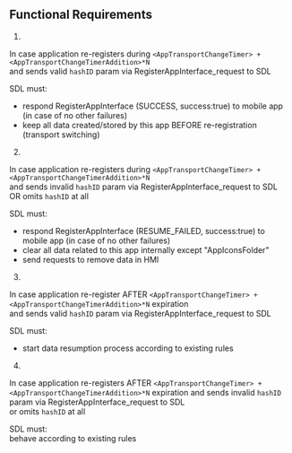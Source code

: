 ## Functional Requirements

1. 
In case application re-registers during `<AppTransportChangeTimer> + <AppTransportChangeTimerAddition>*N`  
and sends valid `hashID` param via RegisterAppInterface_request to SDL  

SDL must:  
- respond RegisterAppInterface (SUCCESS, success:true) to mobile app (in case of no other failures)  
- keep all data created/stored by this app BEFORE re-registration (transport switching)

2.  
In case application re-registers during `<AppTransportChangeTimer> + <AppTransportChangeTimerAddition>*N`  
and sends invalid `hashID` param via RegisterAppInterface_request to SDL  
OR omits `hashID` at all  

SDL must:  
- respond RegisterAppInterface (RESUME_FAILED, success:true) to mobile app (in case of no other failures)  
- clear all data related to this app internally except "AppIconsFolder"  
- send requests to remove data in HMI

3.  
In case application re-register AFTER `<AppTransportChangeTimer> + <AppTransportChangeTimerAddition>*N` expiration  
and sends valid `hashID` param via RegisterAppInterface_request to SDL   

SDL must:  
- start data resumption process according to existing rules

4. 
In case application re-registers AFTER `<AppTransportChangeTimer> + <AppTransportChangeTimerAddition>*N` expiration 
and sends invalid `hashID` param via RegisterAppInterface_request to SDL  
or omits `hashID` at all  

SDL must:  
behave according to existing rules 
